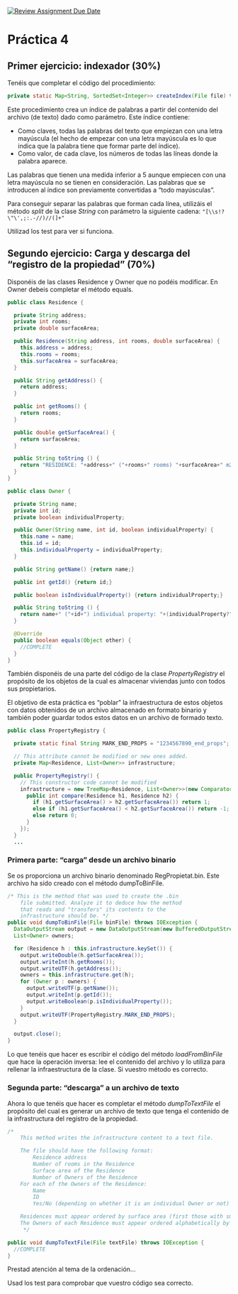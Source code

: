 [![Review Assignment Due Date](https://classroom.github.com/assets/deadline-readme-button-24ddc0f5d75046c5622901739e7c5dd533143b0c8e959d652212380cedb1ea36.svg)](https://classroom.github.com/a/y5tR2_pI)
# Práctica 4

## Primer ejercicio: indexador (30%)
Tenéis que completar el código del procedimiento:
```java
private static Map<String, SortedSet<Integer>> createIndex(File file) throws IOException {
```
Este procedimiento crea un índice de palabras a partir del contenido del archivo (de texto) dado como
parámetro. Este índice contiene:
* Como claves, todas las palabras del texto que empiezan con una letra mayúscula (el hecho de
  empezar con una letra mayúscula es lo que indica que la palabra tiene que formar parte del
  índice).
* Como valor, de cada clave, los números de todas las líneas donde la palabra aparece.

Las palabras que tienen una medida inferior a 5 aunque empiecen con una letra mayúscula no se
tienen en consideración. Las palabras que se introducen al índice son previamente convertidas a “todo
mayúsculas”.

Para conseguir separar las palabras que forman cada línea, utilizáis el método _split_ de la
clase _String_ con parámetro la siguiente cadena: `"[\\s!?\"\',;:.-//)//(]+"`

Utilizad los test para ver si funciona.

## Segundo ejercicio: Carga y descarga del “registro de la propiedad” (70%)
Disponéis de las clases Residence y Owner que no podéis modificar. En Owner debeis completar el método equals.
```java
public class Residence {

  private String address;
  private int rooms;
  private double surfaceArea;

  public Residence(String address, int rooms, double surfaceArea) {
    this.address = address;
    this.rooms = rooms;
    this.surfaceArea = surfaceArea;
  }

  public String getAddress() {
    return address;
  }

  public int getRooms() {
    return rooms;
  }

  public double getSurfaceArea() {
    return surfaceArea;
  }

  public String toString () {
    return "RESIDENCE: "+address+" ("+rooms+" rooms) "+surfaceArea+" m2";
  }
}
```
```java
public class Owner {

  private String name;
  private int id;
  private boolean individualProperty;

  public Owner(String name, int id, boolean individualProperty) {
    this.name = name;
    this.id = id;
    this.individualProperty = individualProperty;
  }

  public String getName() {return name;}

  public int getId() {return id;}

  public boolean isIndividualProperty() {return individualProperty;}

  public String toString () {
    return name+" ("+id+") individual property: "+(individualProperty?"yes":"no");
  }

  @Override
  public boolean equals(Object other) {
    //COMPLETE
  }
}
```
También disponéis de una parte del código de la clase _PropertyRegistry_ el propósito de los objetos de la cual
es almacenar viviendas junto con todos sus propietarios.

El objetivo de esta práctica es “poblar” la infraestructura de estos objetos con datos obtenidos
de un archivo almacenado en formato binario y también poder guardar todos estos datos en un archivo
de formado texto.
```java
public class PropertyRegistry {

  private static final String MARK_END_PROPS = "1234567890_end_props";

  // This attribute cannot be modified or new ones added.
  private Map<Residence, List<Owner>> infrastructure;

  public PropertyRegistry() {
    // This constructor code cannot be modified
    infrastructure = new TreeMap<Residence, List<Owner>>(new Comparator<Residence>() {
      public int compare(Residence h1, Residence h2) {
        if (h1.getSurfaceArea() > h2.getSurfaceArea()) return 1;
        else if (h1.getSurfaceArea() < h2.getSurfaceArea()) return -1;
        else return 0;
      }
    });
  }
  ...
```

### Primera parte: “carga” desde un archivo binario
Se os proporciona un archivo binario denominado RegPropietat.bin. Este archivo ha sido creado con
el método dumpToBinFile.
```java
/* This is the method that was used to create the .bin
	file submitted. Analyze it to deduce how the method
	that reads and "transfers" its contents to the
	infrastructure should be. */
public void dumpToBinFile(File binFile) throws IOException {
  DataOutputStream output = new DataOutputStream(new BufferedOutputStream(new FileOutputStream(binFile)));
  List<Owner> owners;

  for (Residence h : this.infrastructure.keySet()) {
    output.writeDouble(h.getSurfaceArea());
    output.writeInt(h.getRooms());
    output.writeUTF(h.getAddress());
    owners = this.infrastructure.get(h);
    for (Owner p : owners) {
      output.writeUTF(p.getName());
      output.writeInt(p.getId());
      output.writeBoolean(p.isIndividualProperty());
    }
    output.writeUTF(PropertyRegistry.MARK_END_PROPS);
  }

  output.close();
}
```
Lo que tenéis que hacer es escribir el código del método _loadFromBinFile_ que hace la operación inversa: lee
el contenido del archivo y lo utiliza para rellenar la infraestructura de la clase. Si vuestro método es
correcto.

### Segunda parte: “descarga” a un archivo de texto
Ahora lo que tenéis que hacer es completar el método _dumpToTextFile_ el propósito del cual es generar un
archivo de texto que tenga el contenido de la infrastructura del registro de la propiedad.

```java
/*
	This method writes the infrastructure content to a text file.

	The file should have the following format:
		Residence address
		Number of rooms in the Residence
		Surface area of the Residence
		Number of Owners of the Residence
	For each of the Owners of the Residence:
  		Name
  		ID
  		Yes/No (depending on whether it is an individual Owner or not)

	Residences must appear ordered by surface area (first those with smaller surface areas).
	The Owners of each Residence must appear ordered alphabetically by name.
	 */

public void dumpToTextFile(File textFile) throws IOException {
  //COMPLETE
}
```
Prestad atención al tema de la ordenación...

Usad los test para comprobar que vuestro código sea correcto.